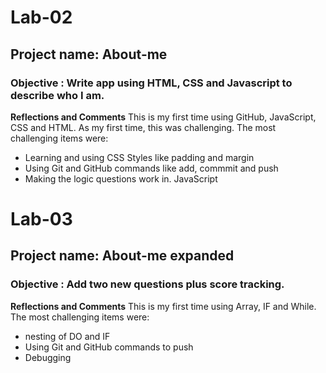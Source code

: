 # Lab-02
## Project name: About-me

### Objective : Write app using HTML, CSS and Javascript to describe who I am.

<b> Reflections and Comments</b>
This is my first time using GitHub, JavaScript, CSS and HTML.  As my first time, this was challenging.  The most challenging items were:
- Learning and using CSS Styles like padding and margin
- Using Git and GitHub commands like add, commmit and push
- Making the logic questions work in. JavaScript

# Lab-03
## Project name: About-me expanded

### Objective : Add two new questions plus score tracking.

<b> Reflections and Comments</b>
This is my first time using Array, IF and While.  The most challenging items were:
- nesting of DO and IF
- Using Git and GitHub commands to push
- Debugging

